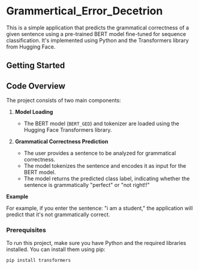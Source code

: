 # Grammertical_Error_Decetrion

This is a simple application that predicts the grammatical correctness of a given sentence using a pre-trained BERT model fine-tuned for sequence classification. It's implemented using Python and the Transformers library from Hugging Face.

## Getting Started

## Code Overview 

The project consists of two main components:

1. **Model Loading**
   - The BERT model (`BERT_GED`) and tokenizer are loaded using the Hugging Face Transformers library.
   
2. **Grammatical Correctness Prediction**
   - The user provides a sentence to be analyzed for grammatical correctness.
   - The model tokenizes the sentence and encodes it as input for the BERT model.
   - The model returns the predicted class label, indicating whether the sentence is grammatically "perfect" or "not right!!"

**Example**

For example, if you enter the sentence: "i am a student," the application will predict that it's not grammatically correct.



### Prerequisites

To run this project, make sure you have Python and the required libraries installed. You can install them using pip:

```bash
pip install transformers

